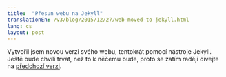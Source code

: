 ```yaml
---
title:  "Přesun webu na Jekyll"
translationEn: /v3/blog/2015/12/27/web-moved-to-jekyll.html
lang: cs
layout: post
---
```


Vytvořil jsem novou verzi svého webu, tentokrát pomocí nástroje Jekyll. Ještě bude chvíli trvat, než to k něčemu bude, proto se zatím raději dívejte na [předchozí verzi](/v2/index.xml).